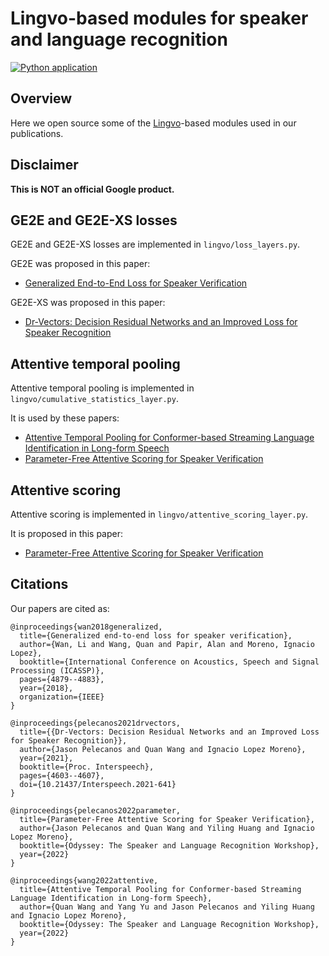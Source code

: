 # Lingvo-based modules for speaker and language recognition

[![Python application](https://github.com/google/speaker-id/actions/workflows/python-app-lingvo.yml/badge.svg)](https://github.com/google/speaker-id/actions/workflows/python-app-lingvo.yml)

## Overview

Here we open source some of the [Lingvo](https://github.com/tensorflow/lingvo)-based
modules used in our publications.

## Disclaimer

**This is NOT an official Google product.**

## GE2E and GE2E-XS losses

GE2E and GE2E-XS losses are implemented in `lingvo/loss_layers.py`.

GE2E was proposed in this paper:

* [Generalized End-to-End Loss for Speaker Verification](https://arxiv.org/abs/1710.10467)

GE2E-XS was proposed in this paper:

* [Dr-Vectors: Decision Residual Networks and an Improved Loss for Speaker Recognition](https://arxiv.org/abs/2104.01989)

## Attentive temporal pooling

Attentive temporal pooling is implemented in `lingvo/cumulative_statistics_layer.py`.

It is used by these papers:

* [Attentive Temporal Pooling for Conformer-based Streaming Language Identification in Long-form Speech](https://arxiv.org/abs/2202.12163)
* [Parameter-Free Attentive Scoring for Speaker Verification](https://arxiv.org/abs/2203.05642)

## Attentive scoring

Attentive scoring is implemented in `lingvo/attentive_scoring_layer.py`.

It is proposed in this paper:

* [Parameter-Free Attentive Scoring for Speaker Verification](https://arxiv.org/abs/2203.05642)


## Citations

Our papers are cited as:

```
@inproceedings{wan2018generalized,
  title={Generalized end-to-end loss for speaker verification},
  author={Wan, Li and Wang, Quan and Papir, Alan and Moreno, Ignacio Lopez},
  booktitle={International Conference on Acoustics, Speech and Signal Processing (ICASSP)},
  pages={4879--4883},
  year={2018},
  organization={IEEE}
}

@inproceedings{pelecanos2021drvectors,
  title={{Dr-Vectors: Decision Residual Networks and an Improved Loss for Speaker Recognition}},
  author={Jason Pelecanos and Quan Wang and Ignacio Lopez Moreno},
  year={2021},
  booktitle={Proc. Interspeech},
  pages={4603--4607},
  doi={10.21437/Interspeech.2021-641}
}

@inproceedings{pelecanos2022parameter,
  title={Parameter-Free Attentive Scoring for Speaker Verification},
  author={Jason Pelecanos and Quan Wang and Yiling Huang and Ignacio Lopez Moreno},
  booktitle={Odyssey: The Speaker and Language Recognition Workshop},
  year={2022}
}

@inproceedings{wang2022attentive,
  title={Attentive Temporal Pooling for Conformer-based Streaming Language Identification in Long-form Speech},
  author={Quan Wang and Yang Yu and Jason Pelecanos and Yiling Huang and Ignacio Lopez Moreno},
  booktitle={Odyssey: The Speaker and Language Recognition Workshop},
  year={2022}
}
```
